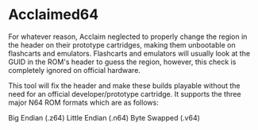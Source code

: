 # Acclaimed64

For whatever reason, Acclaim neglected to properly change the region in the header on their prototype cartridges, making them unbootable on flashcarts and emulators.
Flashcarts and emulators will usually look at the GUID in the ROM's header to guess the region, however, this check is completely ignored on official hardware.

This tool will fix the header and make these builds playable without the need for an official developer/prototype cartridge.
It supports the three major N64 ROM formats which are as follows:

Big Endian (.z64)
Little Endian (.n64)
Byte Swapped (.v64)
